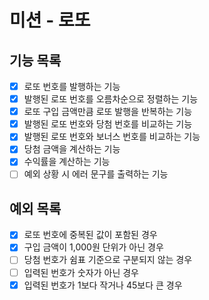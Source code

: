 # 미션 - 로또

## 기능 목록

- [x] 로또 번호를 발행하는 기능
- [x] 발행된 로또 번호를 오름차순으로 정렬하는 기능
- [x] 로또 구입 금액만큼 로또 발행을 반복하는 기능
- [x] 발행된 로또 번호와 당첨 번호를 비교하는 기능
- [x] 발행된 로또 번호와 보너스 번호를 비교하는 기능
- [x] 당첨 금액을 계산하는 기능
- [x] 수익률을 계산하는 기능
- [ ] 예외 상황 시 에러 문구를 출력하는 기능

## 예외 목록

- [x] 로또 번호에 중복된 값이 포함된 경우
- [x] 구입 금액이 1,000원 단위가 아닌 경우
- [ ] 당첨 번호가 쉼표 기준으로 구분되지 않는 경우
- [ ] 입력된 번호가 숫자가 아닌 경우
- [x] 입력된 번호가 1보다 작거나 45보다 큰 경우
